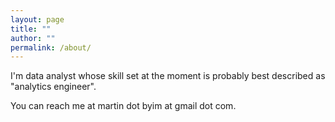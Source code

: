 ```yaml
---
layout: page
title: ""
author: ""
permalink: /about/
---
```


I'm data analyst whose skill set at the moment is probably best described as "analytics engineer".

You can reach me at martin dot byim at gmail dot com.